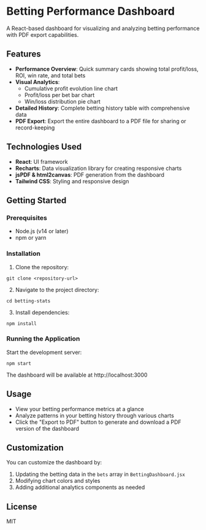 # Betting Performance Dashboard

A React-based dashboard for visualizing and analyzing betting performance with PDF export capabilities.

## Features

- **Performance Overview**: Quick summary cards showing total profit/loss, ROI, win rate, and total bets
- **Visual Analytics**:
  - Cumulative profit evolution line chart
  - Profit/loss per bet bar chart
  - Win/loss distribution pie chart
- **Detailed History**: Complete betting history table with comprehensive data
- **PDF Export**: Export the entire dashboard to a PDF file for sharing or record-keeping

## Technologies Used

- **React**: UI framework
- **Recharts**: Data visualization library for creating responsive charts
- **jsPDF & html2canvas**: PDF generation from the dashboard
- **Tailwind CSS**: Styling and responsive design

## Getting Started

### Prerequisites

- Node.js (v14 or later)
- npm or yarn

### Installation

1. Clone the repository:

```
git clone <repository-url>
```

2. Navigate to the project directory:

```
cd betting-stats
```

3. Install dependencies:

```
npm install
```

### Running the Application

Start the development server:

```
npm start
```

The dashboard will be available at http://localhost:3000

## Usage

- View your betting performance metrics at a glance
- Analyze patterns in your betting history through various charts
- Click the "Export to PDF" button to generate and download a PDF version of the dashboard

## Customization

You can customize the dashboard by:

1. Updating the betting data in the `bets` array in `BettingDashboard.jsx`
2. Modifying chart colors and styles
3. Adding additional analytics components as needed

## License

MIT
